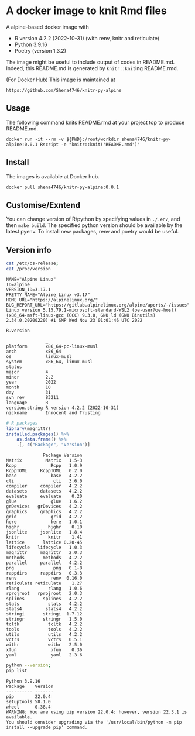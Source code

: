 

# A docker image to knit Rmd files

A alpine-based docker image with

- R version 4.2.2 (2022-10-31) (with renv, knitr and reticulate)
- Python 3.9.16
- Poetry (version 1.3.2)

The image might be useful to include output of codes in README.md. Indeed, this README.md is generated by `knitr::knit`ing README.rmd.

(For Docker Hub) This image is maintained at

```
https://github.com/Shena4746/knitr-py-alpine
```

## Usage

The following command knits README.rmd at your project top to produce README.md.

```
docker run -it --rm -v ${PWD}:/root/workdir shena4746/knitr-py-alpine:0.0.1 Rscript -e "knitr::knit('README.rmd')"
```

## Install

The images is available at Docker hub.


```
docker pull shena4746/knitr-py-alpine:0.0.1
```

## Customise/Exntend

You can change version of R/python by specifying values in `./.env`, and then `make build`. The specified python version should be available by the latest pyenv. To install new packages, renv and poetry would be useful.

## Version info


```sh
cat /etc/os-release;
cat /proc/version
```

```
NAME="Alpine Linux"
ID=alpine
VERSION_ID=3.17.1
PRETTY_NAME="Alpine Linux v3.17"
HOME_URL="https://alpinelinux.org/"
BUG_REPORT_URL="https://gitlab.alpinelinux.org/alpine/aports/-/issues"
Linux version 5.15.79.1-microsoft-standard-WSL2 (oe-user@oe-host) (x86_64-msft-linux-gcc (GCC) 9.3.0, GNU ld (GNU Binutils) 2.34.0.20200220) #1 SMP Wed Nov 23 01:01:46 UTC 2022
```



```r
R.version
```

```
               _                           
platform       x86_64-pc-linux-musl        
arch           x86_64                      
os             linux-musl                  
system         x86_64, linux-musl          
status                                     
major          4                           
minor          2.2                         
year           2022                        
month          10                          
day            31                          
svn rev        83211                       
language       R                           
version.string R version 4.2.2 (2022-10-31)
nickname       Innocent and Trusting       
```

```r
# R packages
library(magrittr)
installed.packages() %>%
    as.data.frame() %>%
    .[, c("Package", "Version")]
```

```
              Package Version
Matrix         Matrix   1.5-3
Rcpp             Rcpp   1.0.9
RcppTOML     RcppTOML   0.2.0
base             base   4.2.2
cli               cli   3.6.0
compiler     compiler   4.2.2
datasets     datasets   4.2.2
evaluate     evaluate    0.20
glue             glue   1.6.2
grDevices   grDevices   4.2.2
graphics     graphics   4.2.2
grid             grid   4.2.2
here             here   1.0.1
highr           highr    0.10
jsonlite     jsonlite   1.8.4
knitr           knitr    1.41
lattice       lattice 0.20-45
lifecycle   lifecycle   1.0.3
magrittr     magrittr   2.0.3
methods       methods   4.2.2
parallel     parallel   4.2.2
png               png   0.1-8
rappdirs     rappdirs   0.3.3
renv             renv  0.16.0
reticulate reticulate    1.27
rlang           rlang   1.0.6
rprojroot   rprojroot   2.0.3
splines       splines   4.2.2
stats           stats   4.2.2
stats4         stats4   4.2.2
stringi       stringi  1.7.12
stringr       stringr   1.5.0
tcltk           tcltk   4.2.2
tools           tools   4.2.2
utils           utils   4.2.2
vctrs           vctrs   0.5.1
withr           withr   2.5.0
xfun             xfun    0.36
yaml             yaml   2.3.6
```


```sh
python --version;
pip list
```

```
Python 3.9.16
Package    Version
---------- -------
pip        22.0.4
setuptools 58.1.0
wheel      0.38.4
WARNING: You are using pip version 22.0.4; however, version 22.3.1 is available.
You should consider upgrading via the '/usr/local/bin/python -m pip install --upgrade pip' command.
```
